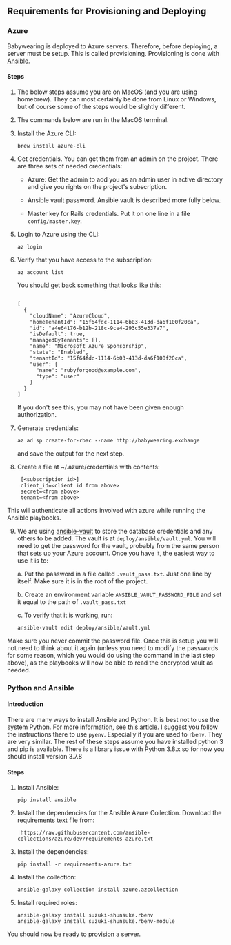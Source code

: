 ## Requirements for Provisioning and Deploying

### Azure

Babywearing is deployed to Azure servers. Therefore, before deploying, a server must be setup. This is
called provisioning. Provisioning is done with [Ansible](https://docs.ansible.com).

#### Steps

1. The below steps assume you are on MacOS (and you are using homebrew). They can most certainly be done from Linux or
Windows, but of course some of the steps would be slightly different.

2. The commands below are run in the MacOS terminal.

3. Install the Azure CLI:

       brew install azure-cli
    
4. Get credentials. You can get them from an admin on the project. There are three sets of needed credentials:
 
    - Azure: Get the admin to add you as an admin user in active directory and give you rights on the
      project's subscription.
       
    - Ansible vault password. Ansible vault is described more fully below.
   
    - Master key for Rails credentials. Put it on one line in a file `config/master.key`.
    
5. Login to Azure using the CLI:

       az login    
       
6. Verify that you have access to the subscription:       

    ```
    az account list
    ```
 
    You should get back something that looks like this: 

    ```

    [
      {
        "cloudName": "AzureCloud",
        "homeTenantId": "15f64fdc-1114-6b03-413d-da6f100f20ca",
        "id": "a4e64176-b12b-218c-9ce4-293c55e337a7",
        "isDefault": true,
        "managedByTenants": [],
        "name": "Microsoft Azure Sponsorship",
        "state": "Enabled",
        "tenantId": "15f64fdc-1114-6b03-413d-da6f100f20ca",
        "user": {
          "name": "rubyforgood@example.com",
          "type": "user"
        }
      }
    ]
    ```    

    If you don't see this, you may not have been given enough authorization.

7. Generate credentials:

       az ad sp create-for-rbac --name http://babywearing.exchange
       
    and save the output for the next step.

8. Create a file at ~/.azure/credentials with contents:

        [<subscription id>]
        client_id=<client id from above>
        secret=<from above>
        tenant=<from above>
        
This will authenticate all actions involved with azure while running the Ansible playbooks.

9. We are using [ansible-vault](https://docs.ansible.com/ansible/latest/user_guide/vault.html) to store the database
 credentials and any others to be added. The vault is at `deploy/ansible/vault.yml`. You will need to get the 
 password for the vault, probably from the same person that sets up your Azure account. Once you have it, the easiest
 way to use it is to:
 
    a. Put the password in a file called `.vault_pass.txt`. Just one line by itself. Make sure it is in the root of
    the project.
    
    b. Create an environment variable `ANSIBLE_VAULT_PASSWORD_FILE` and set it equal to the path of `.vault_pass.txt`
    
    c. To verify that it is working, run:
     
       ansible-vault edit deploy/ansible/vault.yml     

Make sure you never commit the password file. Once this is setup you will not need to think about it again (unless 
you need to modify the passwords for some reason, which you would do using the command in the last step above), as
the playbooks will now be able to read the encrypted vault as needed.

### Python and Ansible

#### Introduction

There are many ways to install Ansible and Python. It is best not to use the system Python. For more information,
see [this article](https://opensource.com/article/19/5/python-3-default-mac). I suggest you follow the instructions
there to use `pyenv`. Especially if you are used to `rbenv`. They are very similar. The rest of these steps assume
you have installed python 3 and pip is available. There is a library issue with Python 3.8.x so for now you should
install version 3.7.8

#### Steps        
       
1. Install Ansible:

       pip install ansible
       
2.  Install the dependencies for the Ansible Azure Collection. Download the requirements text file from:

         https://raw.githubusercontent.com/ansible-collections/azure/dev/requirements-azure.txt

3. Install the dependencies:

       pip install -r requirements-azure.txt
       
4. Install the collection:

       ansible-galaxy collection install azure.azcollection
       
5. Install required roles:

       ansible-galaxy install suzuki-shunsuke.rbenv
       ansible-galaxy install suzuki-shunsuke.rbenv-module 
       
You should now be ready to [provision](provisioning.md) a server.                    
       
